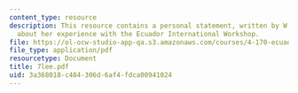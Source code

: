 ```yaml
---
content_type: resource
description: This resource contains a personal statement, written by W. Victoria Lee,
  about her experience with the Ecuador International Workshop.
file: https://ol-ocw-studio-app-qa.s3.amazonaws.com/courses/4-170-ecuador-workshop-fall-2006/3a368018c484306d6af4fdca00941024_7lee.pdf
file_type: application/pdf
resourcetype: Document
title: 7lee.pdf
uid: 3a368018-c484-306d-6af4-fdca00941024
---
```

